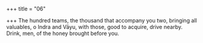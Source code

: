 +++
title = "06"

+++
The hundred teams, the thousand that accompany you two, bringing all  valuables, o Indra and Vāyu,
with those, good to acquire, drive nearby. Drink, men, of the honey  brought before you.